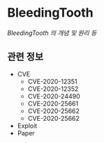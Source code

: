 # BleedingTooth
*BleedingTooth 의 개념 및 원리 등*

## 관련 정보
- CVE
    - CVE-2020-12351
    - CVE-2020-12352
    - CVE-2020-24490
    - CVE-2020-25661
    - CVE-2020-25662
    - CVE-2020-25662
- Exploit
- Paper
